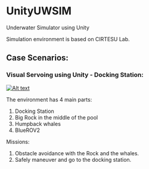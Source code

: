 # UnityUWSIM
 Underwater Simulator using Unity

Simulation environment is based on CIRTESU Lab.

## Case Scenarios:

### Visual Servoing using Unity - Docking Station:

[![Alt text](https://img.youtube.com/vi/v4bm29MwCQ8/0.jpg)](https://www.youtube.com/watch?v=v4bm29MwCQ8)



The environment has 4 main parts:
1. Docking Station
2. Big Rock in the middle of the pool
3. Humpback whales
4. BlueROV2

Missions:
1. Obstacle avoidance with the Rock and the whales.
2. Safely maneuver and go to the docking station.
